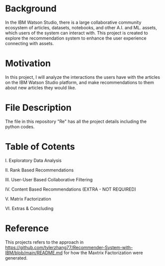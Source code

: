 # Background
In the IBM Watson Studio, there is a large collaborative community ecosystem of articles, datasets, notebooks, and other A.I. and ML. assets, which users of the system can interact with. This project is created to explore the recommendation system to enhance the user experience connecting with assets. 

# Motivation
In this project, I will analyze the interactions the users have with the articles on the IBM Watson Studio platform, and make recommendations to them about new articles they would like.

# File Description 
The file in this repository "Re" has all the project details including the python codes. 

# Table of Cotents

I. Exploratory Data Analysis

II. Rank Based Recommendations

III. User-User Based Collaborative Filtering

IV. Content Based Recommendations (EXTRA - NOT REQUIRED)

V. Matrix Factorization

VI. Extras & Concluding

# Reference
This projects refers to the approach in https://github.com/tylerzhang77/Recommender-System-with-IBM/blob/main/README.md for how the Maxtrix Factorization were generated. 

